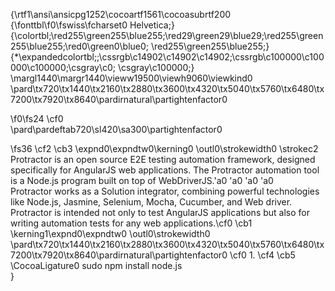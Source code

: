 {\rtf1\ansi\ansicpg1252\cocoartf1561\cocoasubrtf200
{\fonttbl\f0\fswiss\fcharset0 Helvetica;}
{\colortbl;\red255\green255\blue255;\red29\green29\blue29;\red255\green255\blue255;\red0\green0\blue0;
\red255\green255\blue255;}
{\*\expandedcolortbl;;\cssrgb\c14902\c14902\c14902;\cssrgb\c100000\c100000\c100000;\csgray\c0;
\csgray\c100000;}
\margl1440\margr1440\vieww19500\viewh9060\viewkind0
\pard\tx720\tx1440\tx2160\tx2880\tx3600\tx4320\tx5040\tx5760\tx6480\tx7200\tx7920\tx8640\pardirnatural\partightenfactor0

\f0\fs24 \cf0 \
\pard\pardeftab720\sl420\sa300\partightenfactor0

\fs36 \cf2 \cb3 \expnd0\expndtw0\kerning0
\outl0\strokewidth0 \strokec2 Protractor is an open source E2E testing automation framework, designed specifically for AngularJS web applications. The Protractor automation tool is a Node.js program built on top of WebDriverJS.\'a0 \'a0 \'a0 \'a0\
Protractor works as a Solution integrator, combining powerful technologies like Node.js, Jasmine, Selenium, Mocha, Cucumber, and Web driver. Protractor is intended not only to test AngularJS applications but also for writing automation tests for any web applications.\cf0 \cb1 \kerning1\expnd0\expndtw0 \outl0\strokewidth0 \
\pard\tx720\tx1440\tx2160\tx2880\tx3600\tx4320\tx5040\tx5760\tx6480\tx7200\tx7920\tx8640\pardirnatural\partightenfactor0
\cf0 1. \cf4 \cb5 \CocoaLigature0 sudo npm install node.js\
}